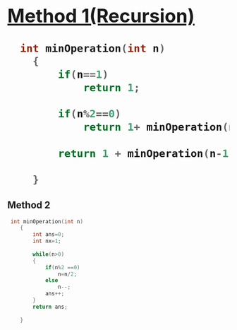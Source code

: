 <h1><a href="https://practice.geeksforgeeks.org/problems/find-optimum-operation4504/1">

## Method 1(Recursion)
```cpp
  int minOperation(int n)
    {
        if(n==1)
            return 1;
            
        if(n%2==0)
            return 1+ minOperation(n/2);
        
        return 1 + minOperation(n-1);
        
    }
```

## Method 2

```cpp
 int minOperation(int n)
    {  
        int ans=0;
        int nx=1;
        
        while(n>0)
        {
            if(n%2 ==0)
                n=n/2;
            else
                n--;
            ans++;
        }
        return ans;
        
    }

```